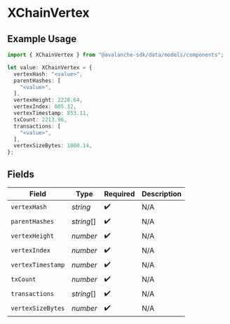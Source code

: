 # XChainVertex

## Example Usage

```typescript
import { XChainVertex } from "@avalanche-sdk/data/models/components";

let value: XChainVertex = {
  vertexHash: "<value>",
  parentHashes: [
    "<value>",
  ],
  vertexHeight: 2228.64,
  vertexIndex: 805.32,
  vertexTimestamp: 853.11,
  txCount: 2213.96,
  transactions: [
    "<value>",
  ],
  vertexSizeBytes: 1000.14,
};
```

## Fields

| Field              | Type               | Required           | Description        |
| ------------------ | ------------------ | ------------------ | ------------------ |
| `vertexHash`       | *string*           | :heavy_check_mark: | N/A                |
| `parentHashes`     | *string*[]         | :heavy_check_mark: | N/A                |
| `vertexHeight`     | *number*           | :heavy_check_mark: | N/A                |
| `vertexIndex`      | *number*           | :heavy_check_mark: | N/A                |
| `vertexTimestamp`  | *number*           | :heavy_check_mark: | N/A                |
| `txCount`          | *number*           | :heavy_check_mark: | N/A                |
| `transactions`     | *string*[]         | :heavy_check_mark: | N/A                |
| `vertexSizeBytes`  | *number*           | :heavy_check_mark: | N/A                |